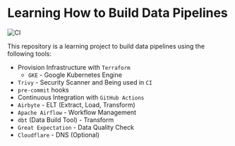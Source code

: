 # Learning How to Build Data Pipelines

![CI](https://github.com/WeRockStar/data-pipeline/actions/workflows/ci.yaml/badge.svg)

This repository is a learning project to build data pipelines using the following tools:

- Provision Infrastructure with `Terraform`
  - `GKE` - Google Kubernetes Engine
- `Trivy` - Security Scanner and Being used in `CI`
- `pre-commit` hooks
- Continuous Integration with `GitHub Actions`
- `Airbyte` - ELT (Extract, Load, Transform)
- `Apache Airflow` - Workflow Management
- `dbt` (Data Build Tool) - Transform
- `Great Expectation` - Data Quality Check
- `Cloudflare` - DNS (Optional)
